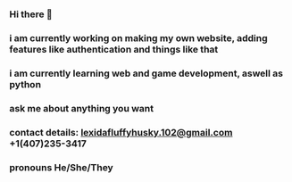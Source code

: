 ### Hi there 👋

### i am currently working on making my own website, adding features like authentication and things like that

### i am currently learning web and game development, aswell as python

### ask me about anything you want

### contact details: lexidafluffyhusky.102@gmail.com +1(407)235-3417

### pronouns He/She/They

